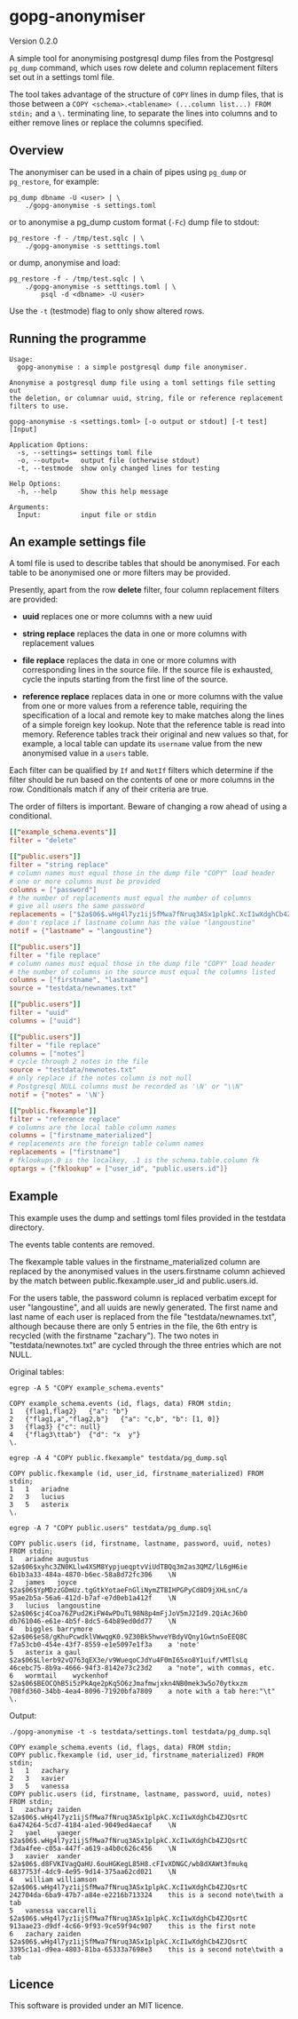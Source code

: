 # gopg-anonymiser

Version 0.2.0

A simple tool for anonymising postgresql dump files from the Postgresql
`pg_dump` command, which uses row delete and column replacement filters
set out in a settings toml file.

The tool takes advantage of the structure of `COPY` lines in dump files,
that is those between a `COPY <schema>.<tablename> (...column list...)
FROM stdin;` and a `\.` terminating line, to separate the lines into
columns and to either remove lines or replace the columns specified.

## Overview

The anonymiser can be used in a chain of pipes using `pg_dump` or
`pg_restore`, for example:

    pg_dump dbname -U <user> | \
        ./gopg-anonymise -s settings.toml

or to anonymise a pg\_dump custom format (`-Fc`) dump file to stdout:

    pg_restore -f - /tmp/test.sqlc | \
        ./gopg-anonymise -s setttings.toml

or dump, anonymise and load:

    pg_restore -f - /tmp/test.sqlc | \
        ./gopg-anonymise -s setttings.toml | \
            psql -d <dbname> -U <user>

Use the `-t` (testmode) flag to only show altered rows.

## Running the programme

	Usage:
	  gopg-anonymise : a simple postgresql dump file anonymiser.

	Anonymise a postgresql dump file using a toml settings file setting out
	the deletion, or columnar uuid, string, file or reference replacement
	filters to use.

	gopg-anonymise -s <settings.toml> [-o output or stdout] [-t test] [Input]

	Application Options:
	  -s, --settings= settings toml file
	  -o, --output=   output file (otherwise stdout)
	  -t, --testmode  show only changed lines for testing

	Help Options:
	  -h, --help      Show this help message

	Arguments:
	  Input:          input file or stdin

## An example settings file

A toml file is used to describe tables that should be anonymised. For
each table to be anonymised one or more filters may be provided.

Presently, apart from the row **delete** filter, four column replacement
filters are provided:

- **uuid** replaces one or more columns with a new uuid

- **string replace** replaces the data in one or more columns with
  replacement values

- **file replace** replaces the data in one or more columns with
  corresponding lines in the source file. If the source file is
  exhausted, cycle the inputs starting from the first line of the
  source.

- **reference replace** replaces data in one or more columns with the
  value from one or more values from a reference table, requiring the
  specification of a local and remote key to make matches along the
  lines of a simple foreign key lookup. Note that the
  reference table is read into memory. Reference tables track their
  original and new values so that, for example, a local table can update
  its `username` value from the new anonymised value in a `users` table.

Each filter can be qualified by `If` and `NotIf` filters which determine
if the filter should be run based on the contents of one or more columns
in the row. Conditionals match if any of their criteria are true.

The order of filters is important. Beware of changing a row ahead of
using a conditional.


```toml
[["example_schema.events"]]
filter = "delete"

[["public.users"]]
filter = "string replace"
# column names must equal those in the dump file "COPY" load header
# one or more columns must be provided
columns = ["password"]
# the number of replacements must equal the number of columns
# give all users the same password
replacements = ["$2a$06$.wHg4l7yz1ijSfMwa7fNruq3ASx1plpkC.XcI1wXdghCb4ZJQsrtC"]
# don't replace if lastname column has the value "langoustine"
notif = {"lastname" = "langoustine"}

[["public.users"]]
filter = "file replace"
# column names must equal those in the dump file "COPY" load header
# the number of columns in the source must equal the columns listed
columns = ["firstname", "lastname"]
source = "testdata/newnames.txt"

[["public.users"]]
filter = "uuid"
columns = ["uuid"]

[["public.users"]]
filter = "file replace"
columns = ["notes"]
# cycle through 2 notes in the file
source = "testdata/newnotes.txt"
# only replace if the notes column is not null
# Postgresql NULL columns must be recorded as '\N' or "\\N"
notif = {"notes" = '\N'}

[["public.fkexample"]]
filter = "reference replace"
# columns are the local table column names
columns = ["firstname_materialized"]
# replacements are the foreign table column names
replacements = ["firstname"]
# fklookups.0 is the localkey, .1 is the schema.table.column fk
optargs = {"fklookup" = ["user_id", "public.users.id"]}
```

## Example

This example uses the dump and settings toml files provided in the
testdata directory.

The events table contents are removed.

The fkexample table values in the firstname_materialized column are
replaced by the anonymised values in the users.firstname column
achieved by the match between public.fkexample.user_id and
public.users.id.

For the users table, the password column is replaced verbatim except for
user "langoustine", and all uuids are newly generated. The first name
and last name of each user is replaced from the file
"testdata/newnames.txt", although because there are only 5 entries in
the file, the 6th entry is recycled (with the firstname "zachary"). The
two notes in "testdata/newnotes.txt" are cycled through the three
entries which are not NULL.

Original tables:

```
egrep -A 5 "COPY example_schema.events"

COPY example_schema.events (id, flags, data) FROM stdin;
1	{flag1,flag2}	{"a": "b"}
2	{"flag1,a","flag2,b"}	{"a": "c,b", "b": [1, 0]}
3	{flag3}	{"c": null}
4	{"flag3\ttab"}	{"d": "x  y"}
\.

egrep -A 4 "COPY public.fkexample" testdata/pg_dump.sql

COPY public.fkexample (id, user_id, firstname_materialized) FROM stdin;
1	1	ariadne
2	3	lucius
3	5	asterix
\.

egrep -A 7 "COPY public.users" testdata/pg_dump.sql

COPY public.users (id, firstname, lastname, password, uuid, notes) FROM stdin;
1	ariadne	augustus	$2a$06$xyhc3ZN0KLlw4XSM8YypjueqptvViUdTBQq3m2as3QMZ/lL6gH6ie	6b1b3a33-484a-4870-b6ec-58a8d72fc306	\N
2	james	joyce	$2a$06$YpMDzzGDmUz.tgGtkYotaeFnGliNymZTBIHPGPyCd8D9jXHLsnC/a	95ae2b5a-56a6-412d-b7af-e7d0eb1a412f	\N
3	lucius	langoustine	$2a$06$cj4Coa76ZPud2KiFW4wPDuTL98N8p4mFjJoV5mJ2Id9.2QiAcJ6bO	db761046-e61e-4b5f-8dc5-64b89ed0dd77	\N
4	biggles	barrymore	$2a$06$eS8/gKhuPcwdklVWwqgK0.9Z30Bk5hwveYBdyVQny1GwtnSoEEQ8C	f7a53cb0-454e-43f7-8559-e1e5097e1f3a	a 'note'
5	asterix	a gaul	$2a$06$Llerb92vQ763qEX3e/v9WueqoCJdYu4F0mI65xo8Y1uif/vMTlsLq	46cebc75-8b9a-4666-94f3-8142e73c23d2	a "note", with commas, etc.
6	wormtail	wyckenhof	$2a$06$BEOCQhB5i5zPkAqe2pKq5O6zJmafmwjxkn4NB0mek3w5o70ytkxzm	708fd360-34bb-4ea4-8096-71920bfa7809	a note with a tab here:"\t"
\.
```

Output:

```
./gopg-anonymise -t -s testdata/settings.toml testdata/pg_dump.sql

COPY example_schema.events (id, flags, data) FROM stdin;
COPY public.fkexample (id, user_id, firstname_materialized) FROM stdin;
1	1	zachary
2	3	xavier
3	5	vanessa
COPY public.users (id, firstname, lastname, password, uuid, notes) FROM stdin;
1	zachary	zaiden	$2a$06$.wHg4l7yz1ijSfMwa7fNruq3ASx1plpkC.XcI1wXdghCb4ZJQsrtC	6a474264-5cd7-4184-a1ed-9049ed4aecaf	\N
2	yael	yaeger	$2a$06$.wHg4l7yz1ijSfMwa7fNruq3ASx1plpkC.XcI1wXdghCb4ZJQsrtC	f3da4fee-c05a-447f-a619-a4b0c626c456	\N
3	xavier	xander	$2a$06$.d8FVKIVagQaHU.6ouHGKegL85H8.cFIvXDNGC/wb8dXAWt3fmukq	6837753f-4dc9-4e95-9d14-375aa62cd021	\N
4	william	williamson	$2a$06$.wHg4l7yz1ijSfMwa7fNruq3ASx1plpkC.XcI1wXdghCb4ZJQsrtC	242704da-6ba9-47b7-a84e-e2216b713324	this is a second note\twith a tab
5	vanessa	vaccarelli	$2a$06$.wHg4l7yz1ijSfMwa7fNruq3ASx1plpkC.XcI1wXdghCb4ZJQsrtC	913aae23-d9df-4c66-9f93-9ce59f94c907	this is the first note
6	zachary	zaiden	$2a$06$.wHg4l7yz1ijSfMwa7fNruq3ASx1plpkC.XcI1wXdghCb4ZJQsrtC	3395c1a1-d9ea-4803-81ba-65333a7698e3	this is a second note\twith a tab
```

## Licence

This software is provided under an MIT licence.
